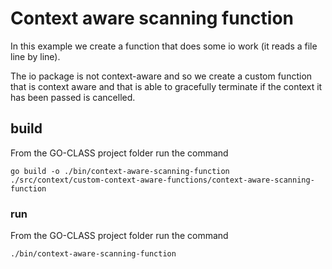 # Context aware scanning function

In this example we create a function that does some io work (it reads a file line by line).

The io package is not context-aware and so we create a custom function that is context aware and that is able to gracefully terminate if the context it has been passed is cancelled.

## build

From the GO-CLASS project folder run the command

`go build -o ./bin/context-aware-scanning-function ./src/context/custom-context-aware-functions/context-aware-scanning-function`

### run

From the GO-CLASS project folder run the command

`./bin/context-aware-scanning-function`
